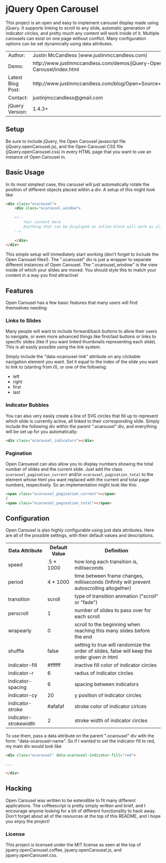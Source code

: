 # jQuery Open Carousel

This project is an open and easy to implement carousel display made using jQuery.  It supports linking to scroll to any slide, automatic generation of indicator circles, and pretty much any content will work inside of it.  Multiple carousels can exist on one page without conflict.  Many configuration options can be set dynamically using data attributes.

<table>
  <tr>
    <td>Author:</td>
    <td>Justin McCandless (www.justinmccandless.com)</td>
  </tr>
  <tr>
    <td>Demo:</td>
    <td>http://www.justinmccandless.com/demos/jQuery-Open-Carousel/index.html</td>
  </tr>
  <tr>
    <td>Latest Blog Post:</td>
    <td>http://www.justinmccandless.com/blog/Open+Source+jQuery+Carousel</td>
  </tr>
  <tr>
    <td>Contact:</td>
    <td>justinjmccandless@gmail.com</td>
  </tr>
  <tr>
    <td>jQuery Version:</td>
    <td>1.4.3+</td>
  </tr>
</table>

## Setup

Be sure to include jQuery, the Open Carousel javascript file (jQuery.openCarousel.js), and the Open Carousel CSS file (jQuery.openCarousel.css) in every HTML page that you want to use an instance of Open Carousel in.

## Basic Usage

In its most simplest case, this carousel will just automatically rotate the position of different objects placed within a div.  A setup of this might look like:

```html
<div class="ocarousel">
    <div class="ocarousel_window">
    
    <!--
        Your content here
        Anything that can be displayed as inline-block will work as slides (divs, img tags, etc.)
    -->
    
    </div>
</div>
```

This simple setup will immediately start working (don't forget to include the Open Carousel files!).  The ".ocarousel" div is just a wrapper to separate different instances of Open Carousel.  The ".ocarousel_window" is the view inside of which your slides are moved.  You should style this to match your content in a way you find attractive!

## Features

Open Carousel has a few basic features that many users will find themselves needing.

### Links to Slides

Many people will want to include forward/back buttons to allow their users to navigate, or even more advanced things like first/last buttons or links to specific slides (like if you want linked thumbnails representing each slide).  This is all easily possible using the link system.

Simply include the "data-ocarousel-link" attribute on any clickable navigation element you want.  Set it equal to the index of the slide you want to link to (starting from 0), or one of the following:

* left
* right
* first
* last

### Indicator Bubbles

You can also very easily create a line of SVG circles that fill up to represent which slide is currently active, all linked to their corresponding slide.  Simply include the following div within the parent ".ocarousel" div, and everything will be set up for you automatically:

```html
<div class="ocarousel_indicators"></div>
```

### Pagination

Open Carouesel can also allow you to display numbers showing the total number of slides and the current slide.  Just add the class `ocarousel_pagination_current` and/or `ocarousel_pagination_total` to the element whose html you want replaced with the current and total page numbers, respectively.  So an implementation might look like this:

```html
<span class="ocarousel_pagination_current"></span>
/
<span class="ocarousel_pagination_total"></span>
```

## Configuration

Open Carousel is also highly configurable using just data attributes.  Here are all of the possible settings, with their default values and descriptions.

<table>
  <tr>
    <th>Data Attribute</th>
    <th>Default Value</th>
    <th>Definition</th>
  </tr>
  <tr>
    <td>speed</td>
    <td>.5 * 1000</td>
    <td>how long each transition is, milliseconds</td>
  </tr>
  <tr>
    <td>period</td>
    <td>4 * 1000</td>
    <td>time between frame changes, milliseconds (Infinity will prevent autoscrolling altogether)</td>
  </tr>
  <tr>
    <td>transition</td>
    <td>scroll</td>
    <td>type of transition animation ("scroll" or "fade")</td>
  </tr>
  <tr>
    <td>perscroll</td>
    <td>1</td>
    <td>number of slides to pass over for each scroll</td>
  </tr>
  <tr>
    <td>wrapearly</td>
    <td>0</td>
    <td>scroll to the beginning when reaching this many slides before the end</td>
  </tr>
  <tr>
    <td>shuffle</td>
    <td>false</td>
    <td>setting to true will randomize the order of slides, false will keep the order given in html</td>
  </tr>
  <tr>
    <td>indicator-fill</td>
    <td>#ffffff</td>
    <td>inactive fill color of indicator circles</td>
  </tr>
  <tr>
    <td>indicator-r</td>
    <td>6</td>
    <td>radius of indicator circles</td>
  </tr>
  <tr>
    <td>indicator-spacing</td>
    <td>6</td>
    <td>spacing between indicators</td>
  </tr>
  <tr>
    <td>indicator-cy</td>
    <td>20</td>
    <td>y position of indicator circles</td>
  </tr>
  <tr>
    <td>indicator-stroke</td>
    <td>#afafaf</td>
    <td>stroke color of indicator cirlces</td>
  </tr>
  <tr>
    <td>indicator-strokewidth</td>
    <td>2</td>
    <td>stroke width of indicator circles</td>
  </tr>
</table>

To use them, pass a data attribute on the parent ".ocarousel" div with the form: "data-ocarousel-name".  So if I wanted to set the indicator fill to red, my main div would look like

```html
<div class="ocarousel" data-ocarousel-indicator-fill="red">

...

</div>
```

## Hacking

Open Carousel was written to be extendible to fit many different applications.  The coffeescript is pretty simply written and brief, and I encourage anyone looking for a bit of different functionality to hack away.  Don't forget about all of the resources at the top of this README, and I hope you enjoy the project!

### License

This project is licensed under the MIT license as seen at the top of jquery.openCarousel.coffee, jquery.openCarousel.js, and jquery.openCarousel.css.

